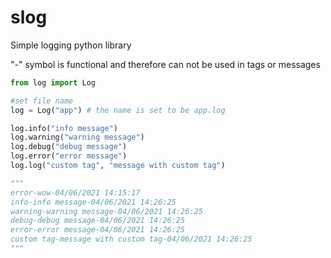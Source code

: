 # slog
Simple logging python library

"-" symbol is functional and therefore can not be used in tags or messages

```python
from log import Log

#set file name
log = Log("app") # the name is set to be app.log

log.info("info message")
log.warning("warning message")
log.debug("debug message")
log.error("error message")
log.log("custom tag", "message with custom tag")

"""
error-wow-04/06/2021 14:15:17
info-info message-04/06/2021 14:26:25
warning-warning message-04/06/2021 14:26:25
debug-debug message-04/06/2021 14:26:25
error-error message-04/06/2021 14:26:25
custom tag-message with custom tag-04/06/2021 14:26:25
"""
```

